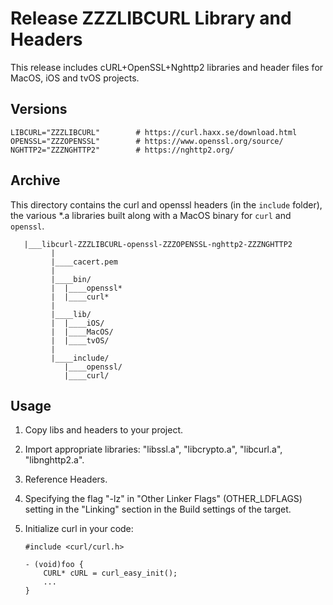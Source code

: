 # Release ZZZLIBCURL Library and Headers

This release includes cURL+OpenSSL+Nghttp2 libraries and header files for MacOS, iOS and tvOS projects.

## Versions

	LIBCURL="ZZZLIBCURL"        # https://curl.haxx.se/download.html
	OPENSSL="ZZZOPENSSL"        # https://www.openssl.org/source/
	NGHTTP2="ZZZNGHTTP2"        # https://nghttp2.org/

## Archive

This directory contains the curl and openssl headers (in the `include` folder), the various *.a libraries built along with a MacOS binary for `curl` and `openssl`.

	   |___libcurl-ZZZLIBCURL-openssl-ZZZOPENSSL-nghttp2-ZZZNGHTTP2
             |
             |____cacert.pem
             |
             |____bin/
             |  |____openssl*
             |  |____curl*
             |
             |____lib/
             |  |____iOS/
             |  |____MacOS/
             |  |____tvOS/
             |
             |____include/
                |____openssl/
                |____curl/
 
## Usage

 1. Copy libs and headers to your project.
 2. Import appropriate libraries: "libssl.a", "libcrypto.a", "libcurl.a", "libnghttp2.a".
 3. Reference Headers.
 4. Specifying the flag  "-lz" in "Other Linker Flags" (OTHER_LDFLAGS) setting in the "Linking" section in the Build settings of the target.
 5. Initialize curl in your code:

        #include <curl/curl.h>

        - (void)foo {    
            CURL* cURL = curl_easy_init();  
            ...  
        }


